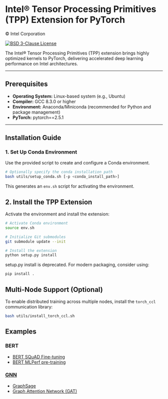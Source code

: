 # Intel® Tensor Processing Primitives (TPP) Extension for PyTorch

© Intel Corporation

[![BSD 3-Clause License](https://img.shields.io/badge/license-BSD3-blue.svg "BSD 3-Clause License")](LICENSE.md)

The Intel® Tensor Processing Primitives (TPP) extension brings highly optimized kernels to PyTorch, delivering accelerated deep learning performance on Intel architectures.

---

## Prerequisites

- **Operating System:** Linux-based system (e.g., Ubuntu)
- **Compiler:** GCC 8.3.0 or higher
- **Environment:** Anaconda/Miniconda (recommended for Python and package management)
- **PyTorch:** pytorch==2.5.1

---

## Installation Guide

### 1. Set Up Conda Environment

Use the provided script to create and configure a Conda environment.

```bash
# Optionally specify the conda installation path
bash utils/setup_conda.sh [-p <conda_install_path>]
```

This generates an `env.sh` script for activating the environment.

## 2. Install the TPP Extension

Activate the environment and install the extension:

```bash
# Activate Conda environment
source env.sh

# Initialize Git submodules
git submodule update --init

# Install the extension
python setup.py install
```

setup.py install is deprecated. For modern packaging, consider using:

```bash
pip install .
```

## Multi-Node Support (Optional)

To enable distributed training across multiple nodes, install the `torch_ccl` communication library:

```bash
bash utils/install_torch_ccl.sh
```
## Examples
### BERT
- [BERT SQuAD Fine-tuning](examples/bert/squad/README.txt)
- [BERT MLPerf pre-training](examples/bert/pretrain_mlperf/README.txt)

### [GNN](examples/gnn/README.md)
- [GraphSage](examples/gnn/graphsage/README.md)
- [Graph Attention Network (GAT)](examples/gnn/gat/README.md)


